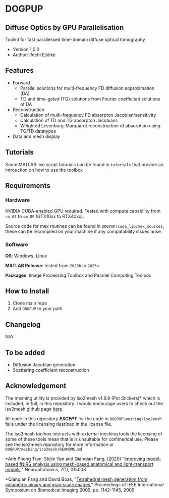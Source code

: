 # DOGPUP
## Diffuse Optics by GPU Parallelisation
Toolkit for fast parallelised time-domain diffuse optical tomography

- Version 1.0.0
- Author: Ifechi Ejidike

## Features

- Forward
    - Parallel solutions for multi-frequency FD diffusion approximation (DA)
    - TD and time-gated (TG) solutions from Fourier coefficient solutions of DA
- Reconstruction
    - Calculation of multi-frequency FD absorpton Jacobian/sensitivity
    - Calculation of TD and TG absorpton Jacobians
    - Weighted Levenburg-Marquardt reconstruction of absorption using TG/TD datatypes
- Data and mesh display

## Tutorials

Some MATLAB live script tutorials can be found in `tutorials` that provide an introuction on how to use the toolbox

## Requirements

### Hardware

NVIDIA CUDA-enabled GPU required. Tested with compute capability from `sm_61` to `sm_89` (GTX10xx to RTX40xx).

Source code for mex routines can be found in `DOGPUP/cuda_lib/mex_sources`, these can be recompiled on your machine if any compatability issues arise.

### Software

**OS**: Windows, Linux

**MATLAB Release**: tested from `2023b` to `2025a`

**Packages**: Image Processing Toolbox and Parallel Computing Toolbox

## How to Install

1. Clone main repo
2. Add `DOGPUP` to your path

## Changelog

N/A

## To be added

- Diffusion Jacobian generation
- Scattering coefficient reconstruction

## Acknowledgement

The meshing utility is provided by iso2mesh v1.9.8 (Pot Stickers)* which is included, in full, in this repository. 
I would encourage users to check out the iso2mesh github page [here](https://github.com/fangq/iso2mesh).

All code in this repository ***EXCEPT*** for the code in `DOGPUP\meshing\iso2mesh` falls under the licensing desribed in the license file.

The iso2mesh toolbox interacts with external meshing tools the licensing of some of these tools mean that is is unsuitable for commerical use. Please see the iso2mesh repository for more information or `DOGPUP/meshing/iso2mesh/REAMDME.md`

*Anh Phong Tran, Shijie Yan and Qianqian Fang, (2020) "[Improving model-based fNIRS analysis using mesh-based anatomical and light-transport models](https://doi.org/10.1117/1.NPh.7.1.015008)," Neurophotonics, 7(1), 015008

*Qianqian Fang and David Boas, "[Tetrahedral mesh generation from volumetric binary and gray-scale images](https://iso2mesh.sourceforge.net/upload/ISBI2009_abstract_final_web.pdf)," Proceedings of IEEE International Symposium on Biomedical Imaging 2009, pp. 1142-1145, 2009


